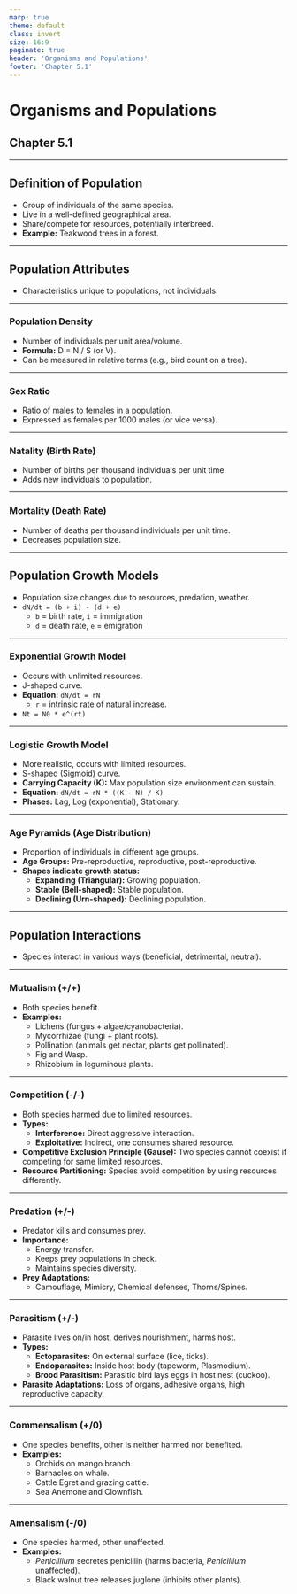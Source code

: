 ```yaml
---
marp: true
theme: default
class: invert
size: 16:9
paginate: true
header: 'Organisms and Populations'
footer: 'Chapter 5.1'
---
```


# Organisms and Populations

## Chapter 5.1

---

## Definition of Population

*   Group of individuals of the same species.
*   Live in a well-defined geographical area.
*   Share/compete for resources, potentially interbreed.
*   **Example:** Teakwood trees in a forest.

---

## Population Attributes

*   Characteristics unique to populations, not individuals.

---

### Population Density

*   Number of individuals per unit area/volume.
*   **Formula:** D = N / S (or V).
*   Can be measured in relative terms (e.g., bird count on a tree).

---

### Sex Ratio

*   Ratio of males to females in a population.
*   Expressed as females per 1000 males (or vice versa).

---

### Natality (Birth Rate)

*   Number of births per thousand individuals per unit time.
*   Adds new individuals to population.

---

### Mortality (Death Rate)

*   Number of deaths per thousand individuals per unit time.
*   Decreases population size.

---

## Population Growth Models

*   Population size changes due to resources, predation, weather.
*   `dN/dt = (b + i) - (d + e)`
    *   `b` = birth rate, `i` = immigration
    *   `d` = death rate, `e` = emigration

---

### Exponential Growth Model

*   Occurs with unlimited resources.
*   J-shaped curve.
*   **Equation:** `dN/dt = rN`
    *   `r` = intrinsic rate of natural increase.
*   `Nt = N0 * e^(rt)`

---

### Logistic Growth Model

*   More realistic, occurs with limited resources.
*   S-shaped (Sigmoid) curve.
*   **Carrying Capacity (K):** Max population size environment can sustain.
*   **Equation:** `dN/dt = rN * ((K - N) / K)`
*   **Phases:** Lag, Log (exponential), Stationary.

---

### Age Pyramids (Age Distribution)

*   Proportion of individuals in different age groups.
*   **Age Groups:** Pre-reproductive, reproductive, post-reproductive.
*   **Shapes indicate growth status:**
    *   **Expanding (Triangular):** Growing population.
    *   **Stable (Bell-shaped):** Stable population.
    *   **Declining (Urn-shaped):** Declining population.

---

## Population Interactions

*   Species interact in various ways (beneficial, detrimental, neutral).

---

### Mutualism (+/+)

*   Both species benefit.
*   **Examples:**
    *   Lichens (fungus + algae/cyanobacteria).
    *   Mycorrhizae (fungi + plant roots).
    *   Pollination (animals get nectar, plants get pollinated).
    *   Fig and Wasp.
    *   Rhizobium in leguminous plants.

---

### Competition (-/-)

*   Both species harmed due to limited resources.
*   **Types:**
    *   **Interference:** Direct aggressive interaction.
    *   **Exploitative:** Indirect, one consumes shared resource.
*   **Competitive Exclusion Principle (Gause):** Two species cannot coexist if competing for same limited resources.
*   **Resource Partitioning:** Species avoid competition by using resources differently.

---

### Predation (+/-)

*   Predator kills and consumes prey.
*   **Importance:**
    *   Energy transfer.
    *   Keeps prey populations in check.
    *   Maintains species diversity.
*   **Prey Adaptations:**
    *   Camouflage, Mimicry, Chemical defenses, Thorns/Spines.

---

### Parasitism (+/-)

*   Parasite lives on/in host, derives nourishment, harms host.
*   **Types:**
    *   **Ectoparasites:** On external surface (lice, ticks).
    *   **Endoparasites:** Inside host body (tapeworm, Plasmodium).
    *   **Brood Parasitism:** Parasitic bird lays eggs in host nest (cuckoo).
*   **Parasite Adaptations:** Loss of organs, adhesive organs, high reproductive capacity.

---

### Commensalism (+/0)

*   One species benefits, other is neither harmed nor benefited.
*   **Examples:**
    *   Orchids on mango branch.
    *   Barnacles on whale.
    *   Cattle Egret and grazing cattle.
    *   Sea Anemone and Clownfish.

---

### Amensalism (-/0)

*   One species harmed, other unaffected.
*   **Examples:**
    *   *Penicillium* secretes penicillin (harms bacteria, *Penicillium* unaffected).
    *   Black walnut tree releases juglone (inhibits other plants).
